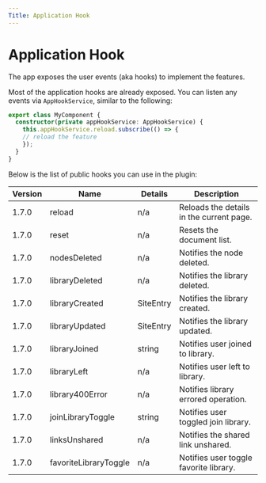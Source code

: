 ```yaml
---
Title: Application Hook
---
```


# Application Hook

The app exposes the user events (aka hooks) to implement the features.

Most of the application hooks are already exposed.
You can listen any events via `AppHookService`, similar to the following:

```ts
export class MyComponent {
  constructor(private appHookService: AppHookService) {
    this.appHookService.reload.subscribe(() => {
    // reload the feature
    });
  }
}
```

Below is the list of public hooks you can use in the plugin:

| Version | Name                   | Details                                      | Description                                                                        |
| ------- | ---------------------- | ---------------------------------------------| -----------------------------------------------------------------------------------|
| 1.7.0   | reload                 | n/a                                          | Reloads the details in the current page.                                           |
| 1.7.0   | reset                  | n/a                                          | Resets the document list.                                                          |
| 1.7.0   | nodesDeleted           | n/a                                          | Notifies the node deleted.                                                         |
| 1.7.0   | libraryDeleted         | n/a                                          | Notifies the library deleted.                                                      |
| 1.7.0   | libraryCreated         | SiteEntry                                    | Notifies the library created.                                                      |
| 1.7.0   | libraryUpdated         | SiteEntry                                    | Notifies the library updated.                                                      |
| 1.7.0   | libraryJoined          | string                                       | Notifies user joined to library.                                                   |
| 1.7.0   | libraryLeft            | n/a                                          | Notifies user left to library.                                                     |
| 1.7.0   | library400Error        | n/a                                          | Notifies library errored operation.                                                |
| 1.7.0   | joinLibraryToggle      | string                                       | Notifies user toggled join library.                                                |
| 1.7.0   | linksUnshared          | n/a                                          | Notifies the shared link unshared.                                                 |
| 1.7.0   | favoriteLibraryToggle  | n/a                                          | Notifies user toggle favorite library.                                             |
